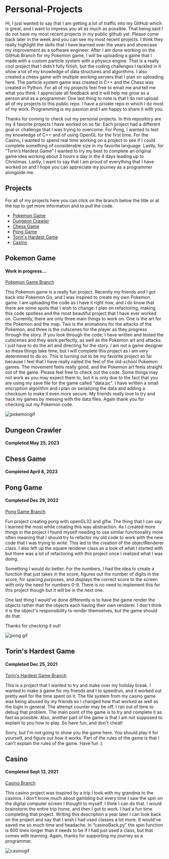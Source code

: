 # Personal-Projects
Hi, I just wanted to say that I am getting a lot of traffic into my GitHub which is great, and I want to impress you all as much as possible. That being said I do not have my most recent projects in my public github yet. Please come back later in the week and you can see my most recent projects. I think they really highlight the skills that I have learned over the years and showcase my improvement as a software engineer. After I am done working on the GitHub Branch for my Pokemon game, I will be uploading a game that I made with a custom particle system with a physics engine. That is a really cool project that I didn't fully finish, but the coding challenges I tackled in it show a lot of my knowledge of data structures and algorithms. I also created a chess game with multiple working servers that I plan on uploading here. The particle system game was created in C++ and the Chess was created in Python. For all of my projects feel free to email me and tell me what you think. I appreciate all feedback and it will help me grow as a person and as a programmer. One last thing to note is that I do not upload all of my projects to this public repo. I have a private repo in which I do most of my work. Programming is my passion and I am happy to share it with you.

Thanks for coming to check out my personal projects. In this repository are my 4 favorite projects I have worked on so far. Each project had a different goal or challenge that I was trying to overcome. For Pong, I wanted to test my knowledge of C++ and of using OpenGL for the first time. For the Casino, I wanted to spend real time working on a project to see if I could complete something of considerable size in my favorite language. Lastly, for “Torin’s Hardest Game” I wanted to try my best to complete an original game idea working about 3 hours a day in the 4 days leading up to Christmas. Lastly, I want to say that I am proud of everything that I have worked on and I hope you can appreciate my journey as a programmer alongside me.

## Projects
For all of my projects here you can click on the branch below the title or at the top to get more information and to pull the code.
- [Pokemon Game](#pokemon-game)
- [Dungeon Crawler](#dungeon-crawler)
- [Chess Game](#chess-game)
- [Pong Game](#pong-game)
- [Torin's Hardest Game](#torins-hardest-game)
- [Casino](#casino)

## Pokemon Game
#### Work in progress...
[Pokemon Game Branch](../Pokemon-Game)

This Pokemon game is a really fun project. Recently my friends and I got back into Pokemon Go, and I was inspired to create my own Pokemon game. I am uploading the code as I have it right now, and I do know that there are some spots that I wish to change. I plan on refactoring, making this code spotless and the most beautiful project that I have ever worked on. Currently, there are only three main things to work on. One is the art for the Pokemon and the map. Two is the animations for the attacks of the Pokemon, and three is the cutscenes for the player as they progress through the story. If you look through the code, I have written and tested the cutscenes and they work perfectly, as well as the Pokemon art and attacks. I just have to do the art and directing for the story. I am not a game designer so these things take time, but I will complete this project as I am very determined to do so. This is turning out to be my favorite project so far because I feel that I have really nailed the feel of the old-school Pokemon games. The movement feels really good, and the Pokemon art feels straight out of the game. Please feel free to check out the code. Some things may not work as you may expect them to, but it is only due to the fact that you are using my save file for the game called "data.pc". I have written a small encryption algorithm and I plan on serializing the data and adding a checksum to make it even more secure. My friends really love to try and hack my games by messing with the data files. Again thank you for checking out my Pokemon code. 

![pokemongif](https://github.com/Legendarylion1/Personal-Projects/assets/74434159/6b69e2d8-7e4a-4a1a-83f7-d1e847e67bb8)

## Dungeon Crawler
#### Completed May 25, 2023

## Chess Game
#### Completed April 8, 2023

## Pong Game
#### Completed Dec 29, 2022
[Pong Game Branch](../Pong-Game)

Fun project creating pong with openGL32 and glfw. The thing that I can say I learned the most while creating this was abstraction. As I created more things in the project I found myself needing to use similar functionality more often meaning that I should try to refactor my old code to work with the new code that I was trying to write. This led to the creation of the objectRenderer class. I also left up the square renderer class as a look of what I started with but there was a lot of refactoring with this project once I realized what I was doing.

Something I would do better. For the numbers, I had the idea to create a function that just takes in the score, figures out the number of digits in the score, for spacing purposes, and displays the correct score to the screen with only the need for numbers 0-9. There is no need to implement this for this project though but it will be in the next one.

One last thing I would've done differently is to have the game render the objects rather than the objects each having their own renderer. I don't think it is the object's responsibility to render themselves, but the game should do that. 

Thanks for checking it out!

![pong gif](https://github.com/Legendarylion1/Personal-Projects/assets/74434159/2436ceb9-5410-40c3-9aeb-ae9ce2fea170)



## Torin's Hardest Game
#### Completed Dec 25, 2021
[Torin's Hardest Game Branch](../Torins-Hardest-Game)

This is a project that I wanted to try and make over my holiday break. I wanted to make a game for my friends and I to speedrun, and it worked out pretty well for the time spent on it. The file system from my casino game was being abused by my friends so I changed how that worked as well as the login in general. The attempt counter may be off. I ran out of time to debug that problem. The main point of the game is to try and complete it as fast as possible. Also, another part of the game is that I am not supposed to explain to you how to play. So have fun, and don't cheat!

Sorry, but I'm not going to show you the game here. You should play it for yourself, and figure out how it works. Part of the rules of the game is that I can't explain the rules of the game. Have fun :)

## Casino
#### Completed Sept 13, 2021
[Casino Branch](../Casino)

This casino project was inspired by a trip I took with my grandma to the casinos. I don’t know much about gambling but every time I saw the spin on the digital computer screen I thought to myself. I think I can do that. I would brainstorm the entire trip home, and then I got to work. I had a fun time completing that project. Writing this description a year later I can look back on the project and say that I wish I had used classes a lot more. It would've saved me so much time and headache. In “casinoBack.py” the spin function is 600 lines longer than it needs to be if I had just used a class, but that comes with learning. Again, thanks for supporting my journey as a programmer.


![casinogif](https://github.com/Legendarylion1/Personal-Projects/assets/74434159/fdac9a95-00f6-4b53-90b5-bd55d0dce8ec)

